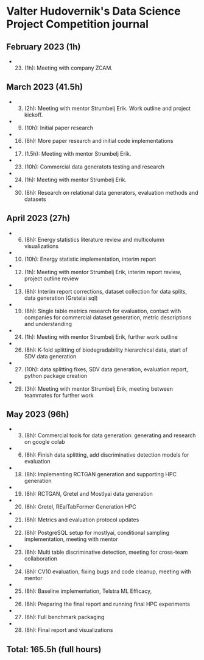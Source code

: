 # Valter Hudovernik's Data Science Project Competition journal

## February 2023 (1h)
* 23. (1h): Meeting with company ZCAM. 

## March 2023 (41.5h)

* 3. (2h): Meeting with mentor Strumbelj Erik. Work outline and project kickoff.
* 9. (10h): Initial paper research
* 16. (8h): More paper research and initial code implementations
* 17. (1.5h): Meeting with mentor Strumbelj Erik.
* 23. (10h): Commercial data generatots testing and research
* 24. (1h): Meeting with mentor Strumbelj Erik.
* 30. (8h): Research on relational data generators, evaluation methods and datasets

## April 2023 (27h)
* 6. (8h): Energy statistics literature review and multicolumn visualizations
* 10. (10h): Energy statistic implementation, interim report
* 12. (1h): Meeting with mentor Strumbelj Erik, interim report review, project outline review
* 13. (8h): Interim report corrections, dataset collection for data splits, data generation (Gretelai sql)
* 19. (8h): Single table metrics research for evaluation, contact with companies for commercial dataset generation, metric descriptions and understanding
* 24. (1h): Meeting with mentor Strumbelj Erik, further work outline
* 26. (8h): K-fold splitting of biodegradability hierarchical data, start of SDV data generation
* 27. (10h): data splitting fixes, SDV data generation, evaluation report, python package creation
* 29. (3h): Meeting with mentor Strumbelj Erik, meeting between teammates for further work

## May 2023 (96h)
* 3. (8h): Commercial tools for data generation: generating and research on google colab
* 6. (8h): Finish data splitting, add discriminative detection models for evaluation
* 18. (8h): Implementing RCTGAN generation and supporting HPC generation
* 19. (8h): RCTGAN, Gretel and Mostlyai data generation
* 20. (8h): Gretel, REalTabFormer Generation HPC
* 21. (8h): Metrics and evaluation protocol updates
* 22. (8h): PostgreSQL setup for mostlyai, conditional sampling implementation, meeting with mentor
* 23. (8h): Multi table discriminative detection, meeting for cross-team collaboration
* 24. (8h): CV10 evaluation, fixing bugs and code cleanup, meeting with mentor
* 25. (8h): Baseline implementation, Telstra ML Efficacy,
* 26. (8h): Preparing the final report and running final HPC experiments
* 27. (8h): Full benchmark packaging
* 28. (8h): Final report and visualizations

## Total: 165.5h (full hours)
